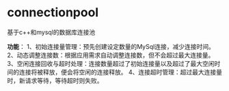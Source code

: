 # connectionpool
基于c++和mysql的数据库连接池


**功能**：
1、初始连接量管理：预先创建设定数量的MySql连接，减少连接时间。
2、动态调整连接数：根据应用需求自动调整连接数，但不会超过最大连接量。
3、空闲连接回收与超时处理：连接数量超过了初始连接量以及超过了最大空闲时间的连接将被释放，便会将空闲的连接释放。
4、连接超时管理：超过最大连接量时，新请求等待，等待超时则失败。
